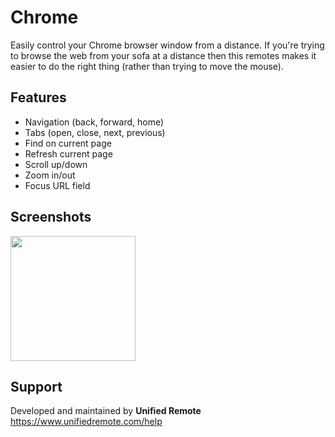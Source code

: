 # Chrome
Easily control your Chrome browser window from a distance. If you're trying to browse the web from your sofa at a distance then this remotes makes it easier to do the right thing (rather than trying to move the mouse).

## Features
*  Navigation (back, forward, home)
*  Tabs (open, close, next, previous)
*  Find on current page
*  Refresh current page
*  Scroll up/down
*  Zoom in/out
*  Focus URL field

## Screenshots
<img src="ignore/screen.png" width="200" />

## Support
Developed and maintained by **Unified Remote**  
https://www.unifiedremote.com/help
